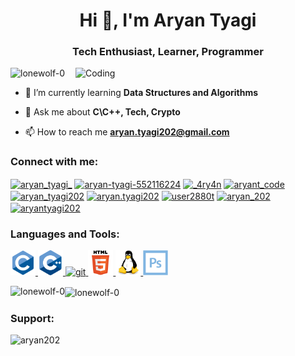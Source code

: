 
<h1 align="center">Hi 👋, I'm Aryan Tyagi</h1>
<h3 align="center">Tech Enthusiast, Learner, Programmer</h3>
<img align="right" alt="Coding" width="400" src="https://cdn.dribbble.com/users/1162077/screenshots/3848914/programmer.gif">

<p align="left"> <img src="https://komarev.com/ghpvc/?username=lonewolf-0&label=Profile%20views&color=0e75b6&style=flat" alt="lonewolf-0" /> </p>



- 🌱 I’m currently learning **Data Structures and Algorithms**

- 💬 Ask me about **C\C++, Tech, Crypto**

- 📫 How to reach me **aryan.tyagi202@gmail.com**

<h3 align="left">Connect with me:</h3>
<p align="left">
<a href="https://twitter.com/_aryan_tyagi" target="blank"><img align="center" src="https://raw.githubusercontent.com/rahuldkjain/github-profile-readme-generator/master/src/images/icons/Social/twitter.svg" alt="aryan_tyagi_" height="30" width="40" /></a>
<a href="https://linkedin.com/in/aryantyagi-" target="blank"><img align="center" src="https://raw.githubusercontent.com/rahuldkjain/github-profile-readme-generator/master/src/images/icons/Social/linked-in-alt.svg" alt="aryan-tyagi-552116224" height="30" width="40" /></a>
<a href="https://instagram.com/_4ry4n" target="blank"><img align="center" src="https://raw.githubusercontent.com/rahuldkjain/github-profile-readme-generator/master/src/images/icons/Social/instagram.svg" alt="_4ry4n" height="30" width="40" /></a>
<a href="https://www.codechef.com/users/aryant_code" target="blank"><img align="center" src="https://cdn.jsdelivr.net/npm/simple-icons@3.1.0/icons/codechef.svg" alt="aryant_code" height="30" width="40" /></a>
<a href="https://www.hackerrank.com/aryan_tyagi202" target="blank"><img align="center" src="https://raw.githubusercontent.com/rahuldkjain/github-profile-readme-generator/master/src/images/icons/Social/hackerrank.svg" alt="aryan_tyagi202" height="30" width="40" /></a>
<a href="https://codeforces.com/profile/aryan.tyagi202" target="blank"><img align="center" src="https://raw.githubusercontent.com/rahuldkjain/github-profile-readme-generator/master/src/images/icons/Social/codeforces.svg" alt="aryan.tyagi202" height="30" width="40" /></a>
<a href="https://www.leetcode.com/user2880t" target="blank"><img align="center" src="https://raw.githubusercontent.com/rahuldkjain/github-profile-readme-generator/master/src/images/icons/Social/leet-code.svg" alt="user2880t" height="30" width="40" /></a>
<a href="https://www.hackerearth.com/aryan_202" target="blank"><img align="center" src="https://raw.githubusercontent.com/rahuldkjain/github-profile-readme-generator/master/src/images/icons/Social/hackerearth.svg" alt="aryan_202" height="30" width="40" /></a>
<a href="https://auth.geeksforgeeks.org/user/aryantyagi202" target="blank"><img align="center" src="https://raw.githubusercontent.com/rahuldkjain/github-profile-readme-generator/master/src/images/icons/Social/geeks-for-geeks.svg" alt="aryantyagi202" height="30" width="40" /></a>
</p>

<h3 align="left">Languages and Tools:</h3>
<p align="left"> <a href="https://www.cprogramming.com/" target="_blank" rel="noreferrer"> <img src="https://raw.githubusercontent.com/devicons/devicon/master/icons/c/c-original.svg" alt="c" width="40" height="40"/> </a> <a href="https://www.w3schools.com/cpp/" target="_blank" rel="noreferrer"> <img src="https://raw.githubusercontent.com/devicons/devicon/master/icons/cplusplus/cplusplus-original.svg" alt="cplusplus" width="40" height="40"/> </a> <a href="https://git-scm.com/" target="_blank" rel="noreferrer"> <img src="https://www.vectorlogo.zone/logos/git-scm/git-scm-icon.svg" alt="git" width="40" height="40"/> </a> <a href="https://www.w3.org/html/" target="_blank" rel="noreferrer"> <img src="https://raw.githubusercontent.com/devicons/devicon/master/icons/html5/html5-original-wordmark.svg" alt="html5" width="40" height="40"/> </a> <a href="https://www.linux.org/" target="_blank" rel="noreferrer"> <img src="https://raw.githubusercontent.com/devicons/devicon/master/icons/linux/linux-original.svg" alt="linux" width="40" height="40"/> </a> <a href="https://www.photoshop.com/en" target="_blank" rel="noreferrer"> <img src="https://raw.githubusercontent.com/devicons/devicon/master/icons/photoshop/photoshop-line.svg" alt="photoshop" width="40" height="40"/> </a> </p>


<p><img align="left" src="https://github-readme-stats.vercel.app/api/top-langs?username=lonewolf-0&show_icons=true&locale=en&layout=compact" alt="lonewolf-0" /></p>


<p><img align="center" src="https://github-readme-streak-stats.herokuapp.com/?user=lonewolf-0&" alt="lonewolf-0" /></p>


<h3 align="left">Support:</h3>
<p><a href="https://www.buymeacoffee.com/aryan202"> <img align="left" src="https://cdn.buymeacoffee.com/buttons/v2/default-yellow.png" height="50" width="210" alt="aryan202" /></a></p><br><br>

<!---
Lonewolf-0/Lonewolf-0 is a ✨ special ✨ repository because its `README.md` (this file) appears on your GitHub profile.
You can click the Preview link to take a look at your changes.
--->
